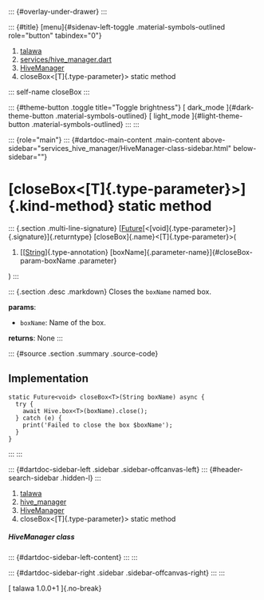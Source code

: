 ::: {#overlay-under-drawer}
:::

::: {#title}
[menu]{#sidenav-left-toggle .material-symbols-outlined role="button"
tabindex="0"}

1.  [talawa](../../index.html)
2.  [services/hive_manager.dart](../../services_hive_manager/)
3.  [HiveManager](../../services_hive_manager/HiveManager-class.html)
4.  closeBox\<[T]{.type-parameter}\> static method

::: self-name
closeBox
:::

::: {#theme-button .toggle title="Toggle brightness"}
[ dark_mode ]{#dark-theme-button .material-symbols-outlined} [
light_mode ]{#light-theme-button .material-symbols-outlined}
:::
:::

::: {role="main"}
::: {#dartdoc-main-content .main-content above-sidebar="services_hive_manager/HiveManager-class-sidebar.html" below-sidebar=""}
<div>

# [closeBox\<[T]{.type-parameter}\>]{.kind-method} static method

</div>

::: {.section .multi-line-signature}
[[Future](https://api.flutter.dev/flutter/dart-core/Future-class.html)[\<[void]{.type-parameter}\>]{.signature}]{.returntype}
[closeBox]{.name}\<[T]{.type-parameter}\>(

1.  [[[String](https://api.flutter.dev/flutter/dart-core/String-class.html)]{.type-annotation}
    [boxName]{.parameter-name}]{#closeBox-param-boxName .parameter}

)
:::

::: {.section .desc .markdown}
Closes the `boxName` named box.

**params**:

-   `boxName`: Name of the box.

**returns**: None
:::

::: {#source .section .summary .source-code}
## Implementation

``` language-dart
static Future<void> closeBox<T>(String boxName) async {
  try {
    await Hive.box<T>(boxName).close();
  } catch (e) {
    print('Failed to close the box $boxName');
  }
}
```
:::
:::

::: {#dartdoc-sidebar-left .sidebar .sidebar-offcanvas-left}
::: {#header-search-sidebar .hidden-l}
:::

1.  [talawa](../../index.html)
2.  [hive_manager](../../services_hive_manager/)
3.  [HiveManager](../../services_hive_manager/HiveManager-class.html)
4.  closeBox\<[T]{.type-parameter}\> static method

##### HiveManager class

::: {#dartdoc-sidebar-left-content}
:::
:::

::: {#dartdoc-sidebar-right .sidebar .sidebar-offcanvas-right}
:::
:::

[ talawa 1.0.0+1 ]{.no-break}
